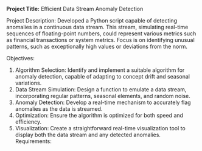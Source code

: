 **Project Title:**
Efficient Data Stream Anomaly Detection


Project Description:
Developed a Python script capable of detecting anomalies in a continuous data stream. This stream, simulating real-time sequences of floating-point numbers, could represent various metrics such as financial transactions or system metrics. Focus is on identifying unusual patterns, such as exceptionally high values or deviations from the norm.


Objectives:

1. Algorithm Selection: Identify and implement a suitable algorithm for anomaly detection, capable of adapting to concept drift and seasonal variations.
2. Data Stream Simulation: Design a function to emulate a data stream, incorporating regular patterns, seasonal elements, and random noise.
3. Anomaly Detection: Develop a real-time mechanism to accurately flag anomalies as the data is streamed.
4. Optimization: Ensure the algorithm is optimized for both speed and efficiency.
5. Visualization: Create a straightforward real-time visualization tool to display both the data stream and any detected anomalies.
Requirements:
